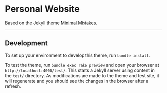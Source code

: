 # Personal Website
 
Based on the Jekyll theme [Minimal Mistakes](https://github.com/mmistakes/minimal-mistakes).



--------------
## Development
To set up your environment to develop this theme, run `bundle install`.

To test the theme, run `bundle exec rake preview` and open your browser at `http://localhost:4000/test/`. This starts a Jekyll server using content in the `test/` directory. As modifications are made to the theme and test site, it will regenerate and you should see the changes in the browser after a refresh.